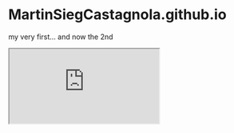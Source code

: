# MartinSiegCastagnola.github.io
 my very first...
 and now the 2nd
<iframe src="https://www.w3schools.com" title="W3Schools Free Online Web Tutorials">
</iframe>
